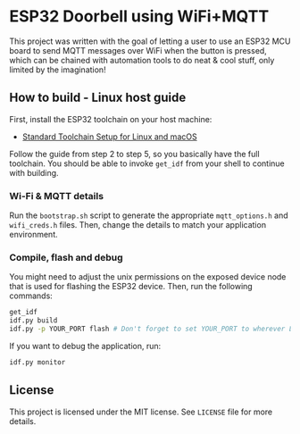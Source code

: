 # ESP32 Doorbell using WiFi+MQTT

This project was written with the goal of letting a user to use an ESP32
MCU board to send MQTT messages over WiFi when the button is pressed,
which can be chained with automation tools to do neat & cool stuff, only
limited by the imagination!

## How to build - Linux host guide

First, install the ESP32 toolchain on your host machine:

- [Standard Toolchain Setup for Linux and macOS](https://docs.espressif.com/projects/esp-idf/en/stable/esp32/get-started/linux-macos-setup.html#get-started-get-esp-idf)

Follow the guide from step 2 to step 5, so you basically have the full toolchain.
You should be able to invoke `get_idf` from your shell to continue with building.

### Wi-Fi & MQTT details

Run the `bootstrap.sh` script to generate the appropriate `mqtt_options.h` and `wifi_creds.h` files.
Then, change the details to match your application environment.

### Compile, flash and debug

You might need to adjust the unix permissions on the exposed device node
that is used for flashing the ESP32 device.
Then, run the following commands:
```sh
get_idf
idf.py build
idf.py -p YOUR_PORT flash # Don't forget to set YOUR_PORT to wherever Linux created the device node
```

If you want to debug the application, run:
```sh
idf.py monitor
```

## License

This project is licensed under the MIT license.
See `LICENSE` file for more details.
